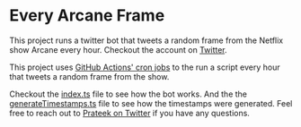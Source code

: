 # Every Arcane Frame

This project runs a twitter bot that tweets a random frame from the Netflix show Arcane every hour. Checkout the account on [Twitter](https://twitter.com/arcane_frames).

This project uses [GitHub Actions' cron jobs](https://docs.github.com/en/actions/using-workflows/events-that-trigger-workflows#schedule) to the run a script every hour that tweets a random frame from the show.


Checkout the [index.ts](index.ts) file to see how the bot works. And the the [generateTimestamps.ts](generateTimestamps.ts) file to see how the timestamps were generated. Feel free to reach out to [Prateek on Twitter](https://twitter.com/psuranas) if you have any questions.